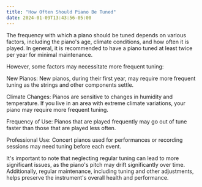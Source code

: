 ```yaml
---
title: "How Often Should Piano Be Tuned"
date: 2024-01-09T13:43:56-05:00
---
```

The frequency with which a piano should be tuned depends on various factors, including the piano's age, climate conditions, and how often it is played. In general, it is recommended to have a piano tuned at least twice per year for minimal maintenance.

However, some factors may necessitate more frequent tuning:

New Pianos: New pianos, during their first year, may require more frequent tuning as the strings and other components settle.

Climate Changes: Pianos are sensitive to changes in humidity and temperature. If you live in an area with extreme climate variations, your piano may require more frequent tuning.

Frequency of Use: Pianos that are played frequently may go out of tune faster than those that are played less often.

Professional Use: Concert pianos used for performances or recording sessions may need tuning before each event.

It's important to note that neglecting regular tuning can lead to more significant issues, as the piano's pitch may drift significantly over time. Additionally, regular maintenance, including tuning and other adjustments, helps preserve the instrument's overall health and performance.

